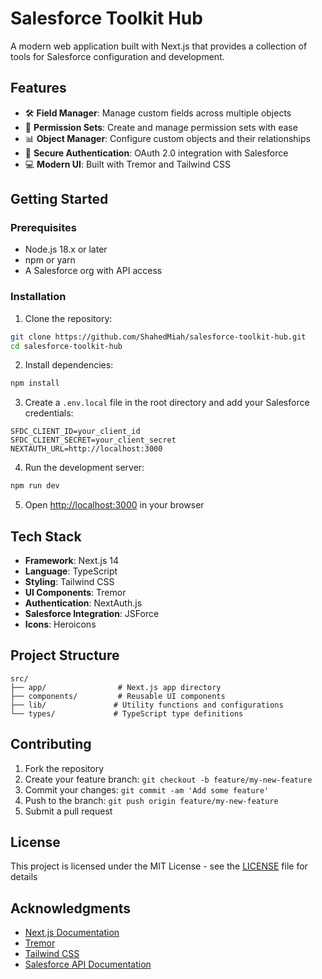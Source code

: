 # Salesforce Toolkit Hub

A modern web application built with Next.js that provides a collection of tools for Salesforce configuration and development.

## Features

- 🛠️ **Field Manager**: Manage custom fields across multiple objects
- 🔑 **Permission Sets**: Create and manage permission sets with ease
- 📊 **Object Manager**: Configure custom objects and their relationships
- 🔐 **Secure Authentication**: OAuth 2.0 integration with Salesforce
- 💻 **Modern UI**: Built with Tremor and Tailwind CSS

## Getting Started

### Prerequisites

- Node.js 18.x or later
- npm or yarn
- A Salesforce org with API access

### Installation

1. Clone the repository:
```bash
git clone https://github.com/ShahedMiah/salesforce-toolkit-hub.git
cd salesforce-toolkit-hub
```

2. Install dependencies:
```bash
npm install
```

3. Create a `.env.local` file in the root directory and add your Salesforce credentials:
```env
SFDC_CLIENT_ID=your_client_id
SFDC_CLIENT_SECRET=your_client_secret
NEXTAUTH_URL=http://localhost:3000
```

4. Run the development server:
```bash
npm run dev
```

5. Open [http://localhost:3000](http://localhost:3000) in your browser

## Tech Stack

- **Framework**: Next.js 14
- **Language**: TypeScript
- **Styling**: Tailwind CSS
- **UI Components**: Tremor
- **Authentication**: NextAuth.js
- **Salesforce Integration**: JSForce
- **Icons**: Heroicons

## Project Structure

```
src/
├── app/                # Next.js app directory
├── components/         # Reusable UI components
├── lib/               # Utility functions and configurations
└── types/             # TypeScript type definitions
```

## Contributing

1. Fork the repository
2. Create your feature branch: `git checkout -b feature/my-new-feature`
3. Commit your changes: `git commit -am 'Add some feature'`
4. Push to the branch: `git push origin feature/my-new-feature`
5. Submit a pull request

## License

This project is licensed under the MIT License - see the [LICENSE](LICENSE) file for details

## Acknowledgments

- [Next.js Documentation](https://nextjs.org/docs)
- [Tremor](https://www.tremor.so/)
- [Tailwind CSS](https://tailwindcss.com/)
- [Salesforce API Documentation](https://developer.salesforce.com/docs)
